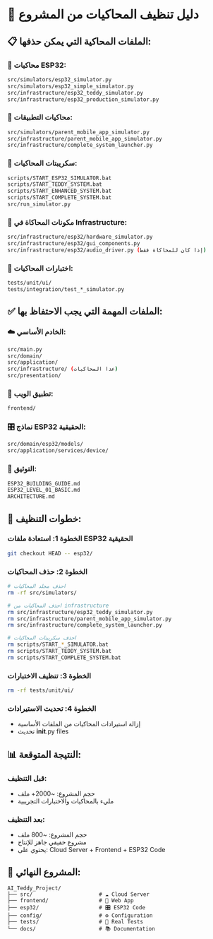 # 🧹 دليل تنظيف المحاكيات من المشروع

## 📋 الملفات المحاكية التي يمكن حذفها:

### 🔴 محاكيات ESP32:
```bash
src/simulators/esp32_simulator.py
src/simulators/esp32_simple_simulator.py
src/infrastructure/esp32_teddy_simulator.py
src/infrastructure/esp32_production_simulator.py
```

### 🔴 محاكيات التطبيقات:
```bash
src/simulators/parent_mobile_app_simulator.py
src/infrastructure/parent_mobile_app_simulator.py
src/infrastructure/complete_system_launcher.py
```

### 🔴 سكريبتات المحاكيات:
```bash
scripts/START_ESP32_SIMULATOR.bat
scripts/START_TEDDY_SYSTEM.bat
scripts/START_ENHANCED_SYSTEM.bat
scripts/START_COMPLETE_SYSTEM.bat
src/run_simulator.py
```

### 🔴 مكونات المحاكاة في Infrastructure:
```bash
src/infrastructure/esp32/hardware_simulator.py
src/infrastructure/esp32/gui_components.py
src/infrastructure/esp32/audio_driver.py (إذا كان للمحاكاة فقط)
```

### 🔴 اختبارات المحاكيات:
```bash
tests/unit/ui/
tests/integration/test_*_simulator.py
```

## ✅ الملفات المهمة التي يجب الاحتفاظ بها:

### ☁️ الخادم الأساسي:
```bash
src/main.py
src/domain/
src/application/
src/infrastructure/ (عدا المحاكيات)
src/presentation/
```

### 📱 تطبيق الويب:
```bash
frontend/
```

### 🎛️ نماذج ESP32 الحقيقية:
```bash
src/domain/esp32/models/
src/application/services/device/
```

### 📄 التوثيق:
```bash
ESP32_BUILDING_GUIDE.md
ESP32_LEVEL_01_BASIC.md
ARCHITECTURE.md
```

## 🚀 خطوات التنظيف:

### الخطوة 1: استعادة ملفات ESP32 الحقيقية
```bash
git checkout HEAD -- esp32/
```

### الخطوة 2: حذف المحاكيات
```bash
# احذف مجلد المحاكيات
rm -rf src/simulators/

# احذف المحاكيات من infrastructure
rm src/infrastructure/esp32_teddy_simulator.py
rm src/infrastructure/parent_mobile_app_simulator.py
rm src/infrastructure/complete_system_launcher.py

# احذف سكريبتات المحاكيات
rm scripts/START_*_SIMULATOR.bat
rm scripts/START_TEDDY_SYSTEM.bat
rm scripts/START_COMPLETE_SYSTEM.bat
```

### الخطوة 3: تنظيف الاختبارات
```bash
rm -rf tests/unit/ui/
```

### الخطوة 4: تحديث الاستيرادات
- إزالة استيرادات المحاكيات من الملفات الأساسية
- تحديث __init__.py files

## 📊 النتيجة المتوقعة:

### قبل التنظيف:
- حجم المشروع: ~2000+ ملف
- مليء بالمحاكيات والاختبارات التجريبية

### بعد التنظيف:
- حجم المشروع: ~800 ملف
- مشروع حقيقي جاهز للإنتاج
- يحتوي على: Cloud Server + Frontend + ESP32 Code

## 🎯 المشروع النهائي:
```
AI_Teddy_Project/
├── src/                     # ☁️ Cloud Server
├── frontend/                # 📱 Web App
├── esp32/                   # 🎛️ ESP32 Code
├── config/                  # ⚙️ Configuration
├── tests/                   # 🧪 Real Tests
└── docs/                    # 📚 Documentation
``` 